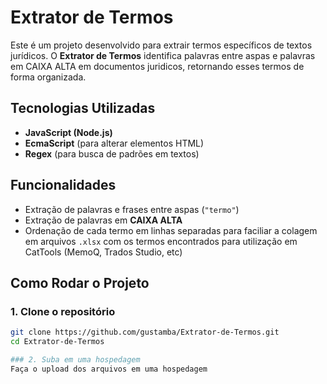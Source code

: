 # Extrator de Termos

Este é um projeto desenvolvido para extrair termos específicos de textos jurídicos. O **Extrator de Termos** identifica palavras entre aspas e palavras em CAIXA ALTA em documentos juridicos, retornando esses termos de forma organizada.

## Tecnologias Utilizadas
- **JavaScript (Node.js)**
- **EcmaScript** (para alterar elementos HTML)
- **Regex** (para busca de padrões em textos)

## Funcionalidades
- Extração de palavras e frases entre aspas (`"termo"`)
- Extração de palavras em **CAIXA ALTA**
- Ordenação de cada termo em linhas separadas para faciliar a colagem em arquivos `.xlsx` com os termos encontrados para utilização em CatTools (MemoQ, Trados Studio, etc)

## Como Rodar o Projeto

### 1. Clone o repositório
```bash
git clone https://github.com/gustamba/Extrator-de-Termos.git
cd Extrator-de-Termos

### 2. Suba em uma hospedagem
Faça o upload dos arquivos em uma hospedagem
